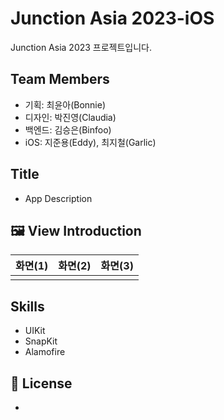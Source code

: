 # Junction Asia 2023-iOS
Junction Asia 2023 프로젝트입니다.

## Team Members
- 기획: 최윤아(Bonnie)
- 디자인: 박진영(Claudia)
- 백엔드: 김승은(Binfoo)
- iOS: 지준용(Eddy), 최지철(Garlic)

## Title
- App Description


## 🖼️ View Introduction

  |화면(1)|화면(2)|화면(3)|
  |:-:|:-:|:-:|
  ||||


## Skills
  - UIKit
  - SnapKit
  - Alamofire


## 🔏 License
  - 
